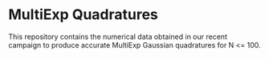 # MultiExp Quadratures

This repository contains the numerical data obtained in our recent campaign to produce accurate MultiExp Gaussian quadratures for N <= 100.

# 



